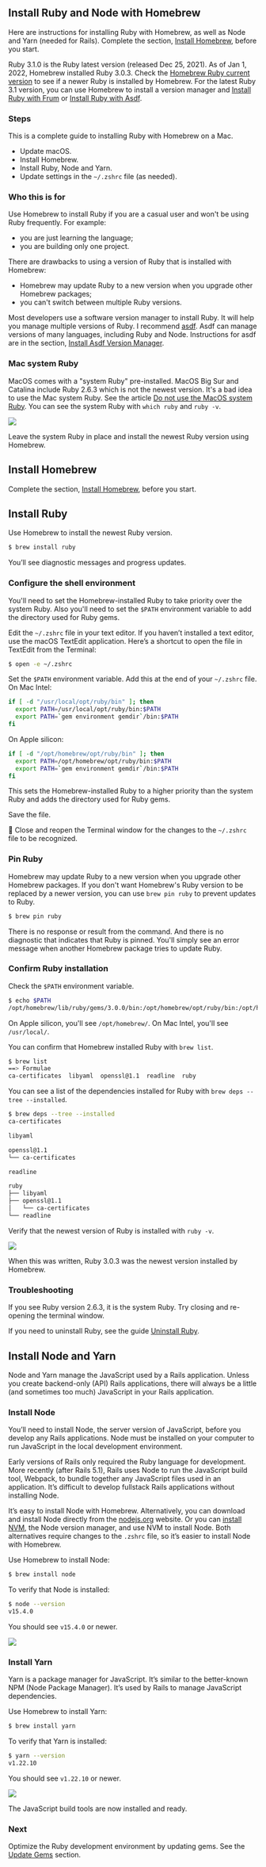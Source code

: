 ## Install Ruby and Node with Homebrew

Here are instructions for installing Ruby with Homebrew, as well as Node and Yarn (needed for Rails). Complete the section, [Install Homebrew](/rubyonrails/3.html), before you start.

Ruby 3.1.0 is the Ruby latest version (released Dec 25, 2021). As of Jan 1, 2022, Homebrew installed Ruby 3.0.3. Check the [Homebrew Ruby current version](https://formulae.brew.sh/formula/ruby) to see if a newer Ruby is installed by Homebrew. For the latest Ruby 3.1 version, you can use Homebrew to install a version manager and [Install Ruby with Frum](/ruby/14.html) or [Install Ruby with Asdf](/ruby/6.html).

### Steps

This is a complete guide to installing Ruby with Homebrew on a Mac.
- Update macOS.
- Install Homebrew.
- Install Ruby, Node and Yarn.
- Update settings in the `~/.zshrc` file (as needed).

### Who this is for

Use Homebrew to install Ruby if you are a casual user and won't be using Ruby frequently. For example:
- you are just learning the language;
- you are building only one project.

There are drawbacks to using a version of Ruby that is installed with Homebrew:
- Homebrew may update Ruby to a new version when you upgrade other Homebrew packages;
- you can't switch between multiple Ruby versions.

Most developers use a software version manager to install Ruby. It will help you manage multiple versions of Ruby. I recommend [asdf](https://asdf-vm.com/). Asdf can manage versions of many languages, including Ruby and Node. Instructions for asdf are in the section, [Install Asdf Version Manager](/rubyonrails/5.html).

### Mac system Ruby

MacOS comes with a "system Ruby" pre-installed. MacOS Big Sur and Catalina include Ruby 2.6.3 which is not the newest version. It's a bad idea to use the Mac system Ruby. See the article [Do not use the MacOS system Ruby](https://mac.install.guide/faq/do-not-use-mac-system-ruby/index.html). You can see the system Ruby with `which ruby` and `ruby -v`.

![](/assets/images/rubyonrails/macos-system-ruby.png)

Leave the system Ruby in place and install the newest Ruby version using Homebrew.

## Install Homebrew

Complete the section, [Install Homebrew](/rubyonrails/3.html), before you start.

## Install Ruby

Use Homebrew to install the newest Ruby version.

```bash
$ brew install ruby
```

You’ll see diagnostic messages and progress updates.

### Configure the shell environment

You'll need to set the Homebrew-installed Ruby to take priority over the system Ruby. Also you'll need to set the `$PATH` environment variable to add the directory used for Ruby gems.

Edit the `~/.zshrc` file in your text editor. If you haven’t installed a text editor, use the macOS TextEdit application. Here’s a shortcut to open the file in TextEdit from the Terminal:

```bash
$ open -e ~/.zshrc
```

Set the `$PATH` environment variable. Add this at the end of your `~/.zshrc` file. On Mac Intel:

```bash
if [ -d "/usr/local/opt/ruby/bin" ]; then
  export PATH=/usr/local/opt/ruby/bin:$PATH
  export PATH=`gem environment gemdir`/bin:$PATH
fi
```

On Apple silicon:

```bash
if [ -d "/opt/homebrew/opt/ruby/bin" ]; then
  export PATH=/opt/homebrew/opt/ruby/bin:$PATH
  export PATH=`gem environment gemdir`/bin:$PATH
fi
```

This sets the Homebrew-installed Ruby to a higher priority than the system Ruby and adds the directory used for Ruby gems.

Save the file.

🚩 Close and reopen the Terminal window for the changes to the `~/.zshrc` file to be recognized.

### Pin Ruby

Homebrew may update Ruby to a new version when you upgrade other Homebrew packages. If you don't want Homebrew's Ruby version to be replaced by a newer version, you can use `brew pin ruby` to prevent updates to Ruby.

```bash
$ brew pin ruby
```

There is no response or result from the command. And there is no diagnostic that indicates that Ruby is pinned. You'll simply see an error message when another Homebrew package tries to update Ruby.

### Confirm Ruby installation

Check the `$PATH` environment variable.

 ```bash
 $ echo $PATH
 /opt/homebrew/lib/ruby/gems/3.0.0/bin:/opt/homebrew/opt/ruby/bin:/opt/homebrew/bin:/opt/homebrew/sbin:/usr/local/bin:/usr/bin:/bin:/usr/sbin:/sbin
 ```

On Apple silicon, you'll see `/opt/homebrew/`. On Mac Intel, you'll see `/usr/local/`.

You can confirm that Homebrew installed Ruby with `brew list`.

```bash
$ brew list
==> Formulae
ca-certificates  libyaml  openssl@1.1  readline  ruby
```

You can see a list of the dependencies installed for Ruby with `brew deps --tree --installed`.

```bash
$ brew deps --tree --installed
ca-certificates

libyaml

openssl@1.1
└── ca-certificates

readline

ruby
├── libyaml
├── openssl@1.1
│   └── ca-certificates
└── readline
```

Verify that the newest version of Ruby is installed with `ruby -v`.

![](/assets/images/rubyonrails/verify-ruby-install.png)

When this was written, Ruby 3.0.3 was the newest version installed by Homebrew.

### Troubleshooting

If you see Ruby version 2.6.3, it is the system Ruby. Try closing and re-opening the terminal window.

If you need to uninstall Ruby, see the guide [Uninstall Ruby](https://mac.install.guide/ruby/9.html).

## Install Node and Yarn

Node and Yarn manage the JavaScript used by a Rails application. Unless you create backend-only (API) Rails applications, there will always be a little (and sometimes too much) JavaScript in your Rails application.

### Install Node

You’ll need to install Node, the server version of JavaScript, before you develop any Rails applications. Node must be installed on your computer to run JavaScript in the local development environment.

Early versions of Rails only required the Ruby language for development. More recently (after Rails 5.1), Rails uses Node to run the JavaScript build tool, Webpack, to bundle together any JavaScript files used in an application. It’s difficult to develop fullstack Rails applications without installing Node.

It’s easy to install Node with Homebrew. Alternatively, you can download and install Node directly from the [nodejs.org](https://nodejs.org/) website. Or you can [install NVM](https://github.com/nvm-sh/nvm), the Node version manager, and use NVM to install Node. Both alternatives require changes to the `.zshrc` file, so it’s easier to install Node with Homebrew.

Use Homebrew to install Node:

```bash
$ brew install node
```

To verify that Node is installed:

```bash
$ node --version
v15.4.0
```

You should see `v15.4.0` or newer.

![](/assets/images/rubyonrails/brew-install-node.png)

### Install Yarn

Yarn is a package manager for JavaScript. It’s similar to the better-known NPM (Node Package Manager). It’s used by Rails to manage JavaScript dependencies.

Use Homebrew to install Yarn:

```bash
$ brew install yarn
```

To verify that Yarn is installed:

```bash
$ yarn --version
v1.22.10
```

You should see `v1.22.10` or newer.

![](/assets/images/rubyonrails/brew-install-yarn.png)

The JavaScript build tools are now installed and ready.

### Next

Optimize the Ruby development environment by updating gems. See the [Update Gems](/rubyonrails/8.html) section.

